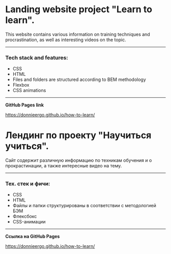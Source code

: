 # Landing website project "Learn to learn".
This website contains various information on training techniques and procrastination, as well as interesting videos on the topic.

---

### Tech stack and features:
- CSS
- HTML
- Files and folders are structured according to BEM methodology
- Flexbox
- CSS animations

---

**GitHub Pages link**

https://donnieergo.github.io/how-to-learn/


# Лендинг по проекту "Научиться учиться".
Сайт содержит различную информацию по техникам обучения и о прокрастинации, а также интересные видео на тему.

---

### Тех. стек и фичи:
- CSS
- HTML
- Файлы и папки структурированы в соответствии с методологией БЭМ
- Флексбокс
- CSS-анимации

---

**Ссылка на GitHub Pages**

https://donnieergo.github.io/how-to-learn/
